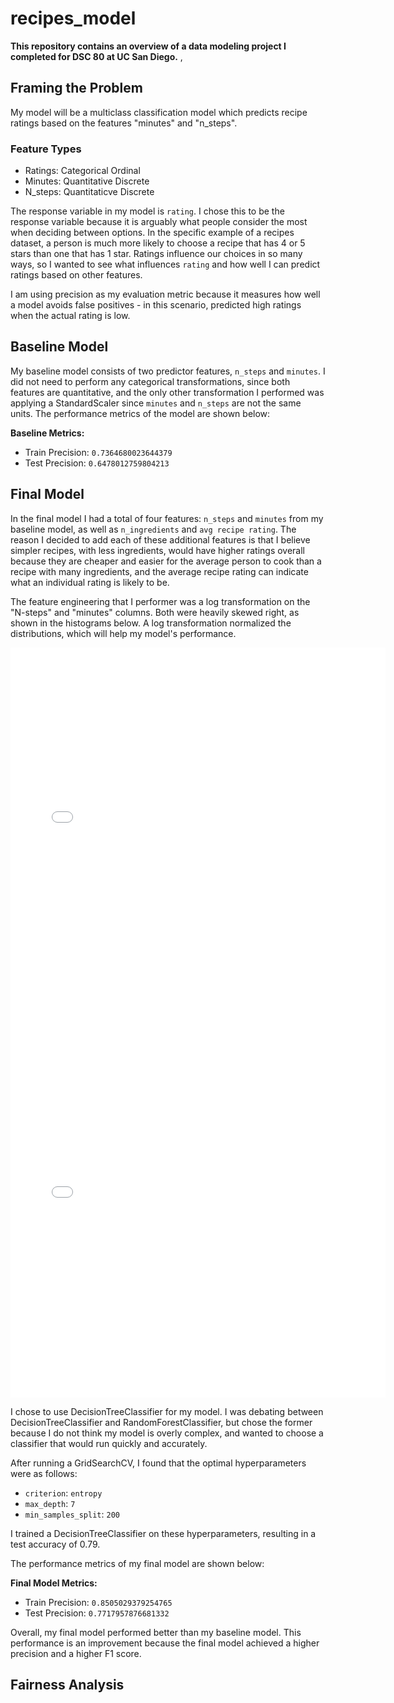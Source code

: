 # recipes_model
**This repository contains an overview of a data modeling project I completed for DSC 80 at UC San Diego.** , 

## Framing the Problem

My model will be a multiclass classification model which predicts recipe ratings based on the features "minutes" and "n_steps".

### Feature Types

- Ratings: Categorical Ordinal
- Minutes: Quantitative Discrete
- N_steps: Quantitaticve Discrete

The response variable in my model is ```rating```. I chose this to be the response variable because it is arguably what people consider the most when deciding between options. In the specific example of a recipes dataset, a person is much more likely to choose a recipe that has 4 or 5 stars than one that has 1 star. Ratings influence our choices in so many ways, so I wanted to see what influences ```rating``` and how well I can predict ratings based on other features.

I am using precision as my evaluation metric because it measures how well a model avoids false positives - in this scenario, predicted high ratings when the actual rating is low.

## Baseline Model

My baseline model consists of two predictor features, ```n_steps``` and ```minutes```. I did not need to perform any categorical transformations, since both features are quantitative, and the only other transformation I performed was applying a StandardScaler since ```minutes``` and ```n_steps``` are not the same units. The performance metrics of the model are shown below:

**Baseline Metrics:**
- Train Precision: ```0.7364680023644379```
- Test Precision: ```0.6478012759804213```

## Final Model

In the final model I had a total of four features: ```n_steps``` and ```minutes``` from my baseline model, as well as ```n_ingredients``` and ```avg recipe rating```. The reason I decided to add each of these additional features is that I believe simpler recipes, with less ingredients, would have higher ratings overall because they are cheaper and easier for the average person to cook than a recipe with many ingredients, and the average recipe rating can indicate what an individual rating is likely to be.

The feature engineering that I performer was a log transformation on the "N-steps" and "minutes" columns. Both were heavily skewed right, as shown in the histograms below. A log transformation normalized the distributions, which will help my model's performance.

<iframe src="assets/n-steps-hist.html" width=600 height=600 frameBorder=0></iframe>

<iframe src="assets/minutes-hist.html" width=600 height=600 frameBorder=0></iframe>

I chose to use DecisionTreeClassifier for my model. I was debating between DecisionTreeClassifier and RandomForestClassifier, but chose the former because I do not think my model is overly complex, and wanted to choose a classifier that would run quickly and accurately.

After running a GridSearchCV, I found that the optimal hyperparameters were as follows:

- ```criterion```: ```entropy```
- ```max_depth```: ```7```
- ```min_samples_split```: ```200```

I trained a DecisionTreeClassifier on these hyperparameters, resulting in a test accuracy of 0.79.

The performance metrics of my final model are shown below:

**Final Model Metrics:**
- Train Precision: ```0.8505029379254765```
- Test Precision: ```0.7717957876681332```

Overall, my final model performed better than my baseline model. This performance is an improvement because the final model achieved a higher precision and a higher F1 score.

## Fairness Analysis